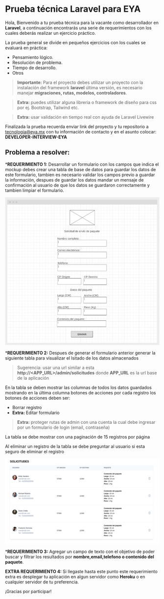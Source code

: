 # Prueba técnica Laravel para EYA
Hola, Bienvenido a tu prueba técnica para la vacante como desarrollador en **Laravel**, a continuación encontrarás una serie de requerimientos con los cuales deberás realizar un ejercicio práctico.

La prueba general se divide en pequeños ejercicios con los cuales se evaluará en práctica:
* Pensamiento lógico.
* Resolución de problema.
* Tiempo de desarrollo.
* Otros

> **Importante:** Para el proyecto debes utilizar un proyecto con la instalación del framework **laravel** última versión, es necesario manejar **migraciones, rutas, modelos, controladores**.

> **Extra:** puedes utilizar alguna libreria o framework de diseño para css por ej. Bootstrap, Tailwind etc.

> **Extra:** usar validación en tiempo real con ayuda de Laravel Livewire

Finalizada la prueba recuerda enviar link del proyecto y tu repositorio a tecnologia@eya.mx con tu información de contacto y en el asunto colocar: **DEVELOPER-INTERVIEW-EYA**

## Problema a resolver:

***REQUERIMIENTO 1:** Desarrollar un formulario con los campos que indica el mockup debes crear una tabla de base de datos para guardar los datos de este formulario, tambien es necesario validar los campos previo a guardar la información, despues de guardar los datos mandar un mensaje de confirmación al usuario de que los datos se guardaron correctamente y tambien limpiar el formulario.

![Formulario](/img/screen01.png "Formulario")

***REQUERIMIENTO 2:** Despues de generar el formulario anterior generar la siguiente tabla para visualizar el lsitado de los datos almacenados

> Sugerencia: usar una url similar a esta **http://<APP_URL>/admin/solicitudes** donde **APP_URL** es la url base de la aplicación

En la tabla se deben mostrar las columnas de todos los datos guardados mostrando en la última columna botones de acciones por cada registro los botones de acciones deben ser:
* Borrar registro
* **Extra:** Editar formulario

> **Extra:** proteger rutas de admin con una cuenta la cual debe ingresar por un formulario de login (email, contraseña)

La tabla se debe mostrar con una paginación de 15 registros por página

Al eliminar un registro de la tabla se debe preguntar al usuario si esta seguro de eliminar el registro

![Tabla](/img/screen02.png "Tabla")

***REQUERIMIENTO 3:** Agregar un campo de texto con el objetivo de poder buscar y filtrar los resultados por **nombre,email,telefono o contenido del paquete**.

**EXTRA REQUERIMIENTO 4:** Si llegaste hasta este punto este requerimiento extra es desplegar tu aplicación en algun servidor como **Heroku** o en cualquier servidor de tu preferencia.

¡Gracias por participar!
